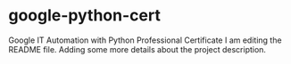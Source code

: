 # google-python-cert
Google IT Automation with Python Professional Certificate
I am editing the README file. Adding some more details about the project description.
